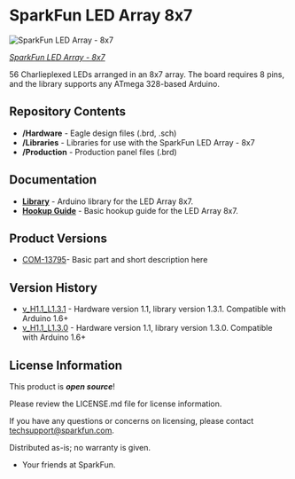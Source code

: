 SparkFun LED Array 8x7
======================

![SparkFun LED Array - 8x7](https://cdn.sparkfun.com/r/188-188/assets/parts/1/1/3/6/9/13795-01.jpg)

[*SparkFun LED Array - 8x7*](https://www.sparkfun.com/products/13795)

56 Charlieplexed LEDs arranged in an 8x7 array. The board requires 8 pins, and the library supports any ATmega 328-based Arduino.

Repository Contents
-------------------

* **/Hardware** - Eagle design files (.brd, .sch)
* **/Libraries** - Libraries for use with the SparkFun LED Array - 8x7
* **/Production** - Production panel files (.brd)

Documentation
--------------
* **[Library](https://github.com/sparkfun/SparkFun_LED_Array_8x7_Arduino_Library)** - Arduino library for the LED Array 8x7.
* **[Hookup Guide](https://learn.sparkfun.com/tutorials/sparkfun-led-array-8x7-hookup-guide)** - Basic hookup guide for the LED Array 8x7.

Product Versions
----------------
* [COM-13795](https://www.sparkfun.com/products/13795)- Basic part and short description here

Version History
---------------
* [v_H1.1_L1.3.1](https://github.com/sparkfun/LED_Array_8x7/tree/v_H1.1_L1.3.1) - Hardware version 1.1, library version 1.3.1. Compatible with Arduino 1.6+
* [v_H1.1_L1.3.0](https://github.com/sparkfun/LED_Array_8x7/tree/v_H1.1_L1.3.0) - Hardware version 1.1, library version 1.3.0. Compatible with Arduino 1.6+

License Information
-------------------

This product is _**open source**_! 

Please review the LICENSE.md file for license information. 

If you have any questions or concerns on licensing, please contact techsupport@sparkfun.com.

Distributed as-is; no warranty is given.

- Your friends at SparkFun.

